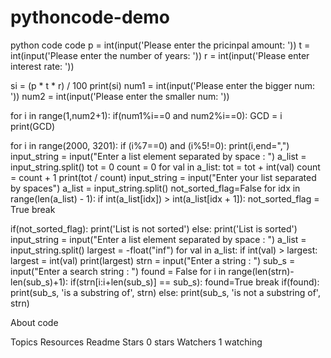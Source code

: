 # pythoncode-demo
python code 
code p = int(input('Please enter the pricinpal amount: ')) t = int(input('Please enter the number of years: ')) r = int(input('Please enter interest rate: '))

si = (p * t * r) / 100 print(si) num1 = int(input('Please enter the bigger num: ')) num2 = int(input('Please enter the smaller num: '))

for i in range(1,num2+1): if(num1%i==0 and num2%i==0): GCD = i print(GCD)

for i in range(2000, 3201): if (i%7==0) and (i%5!=0): print(i,end=",")
input_string = input("Enter a list element separated by space : ") a_list = input_string.split() tot = 0 count = 0 for val in a_list: tot = tot + int(val) count = count + 1 print(tot / count) input_string = input("Enter your list separated by spaces") a_list = input_string.split() not_sorted_flag=False for idx in range(len(a_list) - 1): if int(a_list[idx]) > int(a_list[idx + 1]): not_sorted_flag = True break

if(not_sorted_flag): print('List is not sorted') else: print('List is sorted') input_string = input("Enter a list element separated by space : ") a_list = input_string.split() largest = -float("inf") for val in a_list: if int(val) > largest: largest = int(val) print(largest) strn = input("Enter a string : ") sub_s = input("Enter a search string : ") found = False for i in range(len(strn)-len(sub_s)+1): if(strn[i:i+len(sub_s)] == sub_s): found=True break if(found): print(sub_s, 'is a substring of', strn) else: print(sub_s, 'is not a substring of', strn)

About
code

Topics
Resources
 Readme
Stars
 0 stars
Watchers
 1 watching

